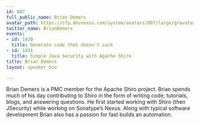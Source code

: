 ```yaml
---
id: 807
full_public_name: Brian Demers
avatar_path: https://cfp.devnexus.com/system/avatars/807/large/gravatar.jpeg?1506473474
twitter_name: BrianDemers
events:
- id: 1430
  title: Generate code that doesn't suck
- id: 1431
  title: Simple Java Security with Apache Shiro
title: Brian Demers
layout: speaker_bio

---
```

Brian Demers is a PMC member for the Apache Shiro project. Brian spends much of his day contributing to Shiro in the form of writing code, tutorials, blogs, and answering questions.  He first started working with Shiro (then JSecurity) while working on Sonatype’s Nexus.  Along with typical software development Brian also has a passion for fast builds an automation.
